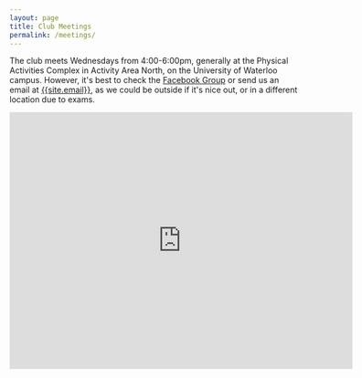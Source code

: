 ```yaml
---
layout: page
title: Club Meetings
permalink: /meetings/
---
```


The club meets Wednesdays from 4:00-6:00pm, generally at the Physical Activities Complex in Activity Area North, on the University of Waterloo campus. However, it's best to check the [Facebook Group](www.facebook.com/groups.uwjuggling) or send us an email at [{{site.email}}](mailto:{{site.email}}), as we could be outside if it's nice out, or in a different location due to exams.

<iframe src="https://www.google.com/maps/embed?pb=!1m18!1m12!1m3!1d2895.437771554153!2d-80.54832808358422!3d43.47233367912813!2m3!1f0!2f0!3f0!3m2!1i1024!2i768!4f13.1!3m3!1m2!1s0x882bf6aa3624c67f%3A0xc784fe55aaa6522a!2sPhysical+Activities+Complex%2C+Waterloo%2C+ON+N2L+3G1!5e0!3m2!1sen!2sca!4v1558121005083!5m2!1sen!2sca" width="600" height="450" frameborder="0" style="border:0" allowfullscreen></iframe>